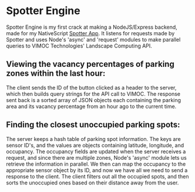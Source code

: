# Spotter Engine

Spotter Engine is my first crack at making a NodeJS/Express backend, made for my NativeScript [Spotter App](http://www.github.com/antonybello/spotter). It listens for requests made by Spotter and uses Node's 'async' and 'request' modules to make parallel queries to VIMOC Technologies' Landscape Computing API.

## Viewing the vacancy percentages of parking zones within the last hour:

The client sends the ID of the button clicked as a header to the server, which then builds query strings for the API call to VIMOC. The response sent back is a sorted array of JSON objects each containing the parking area and its vacancy percentage from an hour ago to the current time.

## Finding the closest unoccupied parking spots:

The server keeps a hash table of parking spot information. The keys are sensor ID's, and the values are objects containing latitude, longitude, and occupancy. The occupancy fields are updated when the server receives a request, and since there are multiple zones, Node's 'async' module lets us retrieve the information in parallel. We then can map the occupancy to the appropriate sensor object by its ID, and now we have all we need to send a response to the client. The client filters out all the occupied spots, and then sorts the unoccupied ones based on their distance away from the user. 
